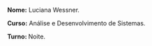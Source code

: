<strong>Nome:</strong> Luciana Wessner.

<strong>Curso:</strong> Análise e Desenvolvimento de Sistemas.

<strong>Turno: </strong> Noite.
